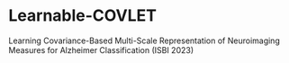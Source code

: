 # Learnable-COVLET
Learning Covariance-Based Multi-Scale Representation of Neuroimaging Measures for Alzheimer Classification (ISBI 2023)
